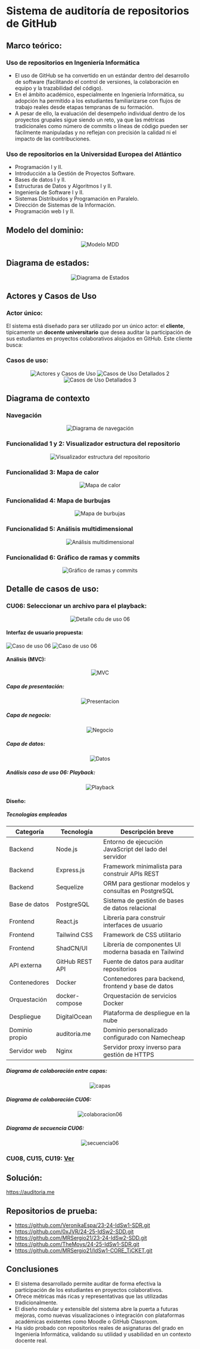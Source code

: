 # Sistema de auditoría de repositorios de GitHub

## Marco teórico: 

### Uso de repositorios en Ingeniería Informática
- El uso de GitHub se ha convertido en un estándar dentro del desarrollo de software (facilitando el control de versiones, la colaboración en equipo y la trazabilidad del código). 
- En el ámbito académico, especialmente en Ingeniería Informática, su adopción ha permitido a los estudiantes familiarizarse con flujos de trabajo reales desde etapas tempranas de su formación. 
- A pesar de ello, la evaluación del desempeño individual dentro de los proyectos grupales sigue siendo un reto, ya que las métricas tradicionales como número de commits o líneas de código pueden ser fácilmente manipuladas y no reflejan con precisión la calidad ni el impacto de las contribuciones.

### Uso de repositorios en la Universidad Europea del Atlántico
- Programación I y II.
- Introducción a la Gestión de Proyectos Software.
- Bases de datos I y II.
- Estructuras de Datos y Algoritmos I y II.
- Ingeniería de Software I y II.
- Sistemas Distribuidos y Programación en Paralelo.
- Dirección de Sistemas de la Información.
- Programación web I y II.


## Modelo del dominio:

<div align=center>

![Modelo MDD](./Documentación/img/MDD/MDD.png)

</div>

## Diagrama de estados:

<div align=center>

![Diagrama de Estados](./Documentación/img/MDD/DiagramaEstados.png)

</div>

## Actores y Casos de Uso

### Actor único: 
El sistema está diseñado para ser utilizado por un único actor: el **cliente**, típicamente un **docente universitario** que desea auditar la participación de sus estudiantes en proyectos colaborativos alojados en GitHub. Este cliente busca:

### Casos de uso:

<div align=center>

![Actores y Casos de Uso](./Documentación/img/ActoresYCDU/CDU(1).png)
![Casos de Uso Detallados 2](./Documentación/img/ActoresYCDU/CDU(2).png)
![Casos de Uso Detallados 3](./Documentación/img/ActoresYCDU/CDU(3).png)

</div>

## Diagrama de contexto

### Navegación
<div align=center>

![Diagrama de navegación](./Documentación/img/ActoresYCDU/DiagramasContexto/DiagramaContextoNavegacion.png)

</div>

### Funcionalidad 1 y 2: Visualizador estructura del repositorio
<div align=center>

![Visualizador estructura del repositorio](./Documentación/img/ActoresYCDU/DiagramasContexto/DiagramaContextoVisualizadorEstructura.png)
</div>

### Funcionalidad 3: Mapa de calor
<div align=center>

![Mapa de calor](./Documentación/img/ActoresYCDU/DiagramasContexto/DiagramaContextoMapaCalor.png)
</div>

### Funcionalidad 4: Mapa de burbujas
<div align=center>

![Mapa de burbujas](./Documentación/img/ActoresYCDU/DiagramasContexto/DiagramaContextoMapBurbujas.png)
</div>

### Funcionalidad 5: Análisis multidimensional
<div align=center>

![Análisis multidimensional](./Documentación/img/ActoresYCDU/DiagramasContexto/DiagramaContextoAnalisisMultidimensional.png)
</div>

### Funcionalidad 6: Gráfico de ramas y commits
<div align=center>

![Gráfico de ramas y commits](./Documentación/img/ActoresYCDU/DiagramasContexto/DiagramaContextoVisualizadorCommitsRamas.png)
</div>

## Detalle de casos de uso:


### CU06: Seleccionar un archivo para el playback:

<div align=center>

![Detalle cdu de uso 06 ](./Documentación/img/ActoresYCDU/DetalleCDU/detalleCDU06.png)

</div>

#### Interfaz de usuario propuesta:
![Caso de uso 06 ](./Documentación/img/ActoresYCDU/InterfazCDU/interfazCU061.png)
![Caso de uso 06 ](./Documentación/img/ActoresYCDU/InterfazCDU/interfazCU062.png)

#### Análisis (MVC):
<div align=center>

![MVC ](./Documentación/img/ActoresYCDU/Analisis/MVC.png)

</div>

##### Capa de presentación:

<div align=center>

![Presentacion ](./Documentación/img/ActoresYCDU/Analisis/capaPresentacion.png)

</div>

##### Capa de negocio:

<div align=center>

![Negocio ](./Documentación/img/ActoresYCDU/Analisis/capaNegocio.png)

</div>

##### Capa de datos:

<div align=center>

![Datos ](./Documentación/img/ActoresYCDU/Analisis/capaDatos.png)

</div>

##### Análisis caso de uso 06: Playback:
<div align=center>

![Playback ](./Documentación/img/ActoresYCDU/Analisis/analisisCU06.png)

</div>

#### Diseño:

##### Tecnologías empleadas

<div align=center>


| Categoría         | Tecnología         | Descripción breve                                      |
|-------------------|--------------------|--------------------------------------------------------|
| Backend           | Node.js            | Entorno de ejecución JavaScript del lado del servidor |
| Backend           | Express.js         | Framework minimalista para construir APIs REST        |
| Backend           | Sequelize          | ORM para gestionar modelos y consultas en PostgreSQL  |
| Base de datos     | PostgreSQL         | Sistema de gestión de bases de datos relacional       |
| Frontend          | React.js           | Librería para construir interfaces de usuario         |
| Frontend          | Tailwind CSS       | Framework de CSS utilitario                           |
| Frontend          | ShadCN/UI          | Librería de componentes UI moderna basada en Tailwind |
| API externa       | GitHub REST API    | Fuente de datos para auditar repositorios             |
| Contenedores      | Docker             | Contenedores para backend, frontend y base de datos   |
| Orquestación      | docker-compose     | Orquestación de servicios Docker                      |
| Despliegue        | DigitalOcean       | Plataforma de despliegue en la nube                   |
| Dominio propio    | auditoria.me       | Dominio personalizado configurado con Namecheap       |
| Servidor web      | Nginx              | Servidor proxy inverso para gestión de HTTPS          |

</div>

##### Diagrama de colaboración entre capas:

<div align=center>


![capas ](./Documentación/img/ActoresYCDU/Diseño/ColaboraciónCapas.png)

</div>

##### Diagrama de colaboración CU06:

<div align=center>

![colaboracion06 ](./Documentación/img/ActoresYCDU/Diseño/ColaboracionCU06.png)

</div>

##### Diagrama de secuencia CU06:

<div align=center>

![secuencia06 ](./Documentación/img/ActoresYCDU/Diseño/SecuenciaCU06.png)

</div>

### CU08, CU15, CU19: [Ver](./Documentación//Detalle%20de%20casos%20de%20uso//readme.md)

## Solución: 
https://auditoria.me

## Repositorios de prueba:
- https://github.com/VeronikaEspa/23-24-IdSw1-SDR.git
- https://github.com/0xJVR/24-25-IdSw2-SDD.git
- https://github.com/MRSergio21/23-24-IdSw2-SDD.git
- https://github.com/TheMoys/24-25-IdSw1-SDR.git
- https://github.com/MRSergio21/IdSw1-CORE_TiCKET.git

## Conclusiones

- El sistema desarrollado permite auditar de forma efectiva la participación de los estudiantes en proyectos colaborativos.
- Ofrece métricas más ricas y representativas que las utilizadas tradicionalmente.
- El diseño modular y extensible del sistema abre la puerta a futuras mejoras, como nuevas visualizaciones o integración con plataformas académicas existentes como Moodle o GitHub Classroom.
- Ha sido probado con repositorios reales de asignaturas del grado en Ingeniería Informática, validando su utilidad y usabilidad en un contexto docente real.


